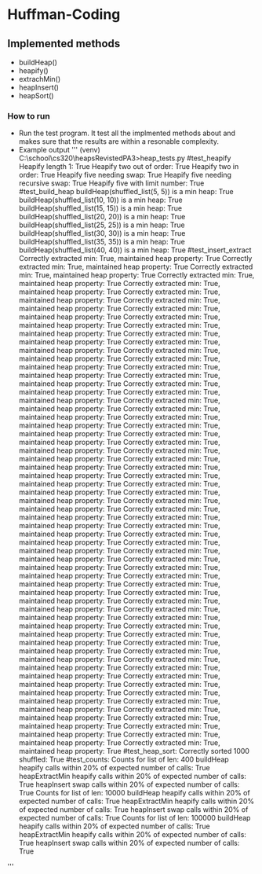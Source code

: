 # Huffman-Coding
## Implemented methods
  - buildHeap()
  - heapify()
  - extrachMin()
  - heapInsert()
  - heapSort()
  
### How to run
  - Run the test program. It test all the implmented methods about and makes sure that the results are within a resonable complexity.
  - Example output
  '''
  (venv) C:\school\cs320\heapsRevistedPA3>heap_tests.py
#test_heapify
Heapify length 1: True
Heapify two out of order: True
Heapify two in order: True
Heapify five needing swap: True
Heapify five needing recursive swap: True
Heapify five with limit number: True
#test_build_heap
buildHeap(shuffled_list(5, 5)) is a min heap:  True
buildHeap(shuffled_list(10, 10)) is a min heap:  True
buildHeap(shuffled_list(15, 15)) is a min heap:  True
buildHeap(shuffled_list(20, 20)) is a min heap:  True
buildHeap(shuffled_list(25, 25)) is a min heap:  True
buildHeap(shuffled_list(30, 30)) is a min heap:  True
buildHeap(shuffled_list(35, 35)) is a min heap:  True
buildHeap(shuffled_list(40, 40)) is a min heap:  True
#test_insert_extract
Correctly extracted min: True, maintained heap property: True
Correctly extracted min: True, maintained heap property: True
Correctly extracted min: True, maintained heap property: True
Correctly extracted min: True, maintained heap property: True
Correctly extracted min: True, maintained heap property: True
Correctly extracted min: True, maintained heap property: True
Correctly extracted min: True, maintained heap property: True
Correctly extracted min: True, maintained heap property: True
Correctly extracted min: True, maintained heap property: True
Correctly extracted min: True, maintained heap property: True
Correctly extracted min: True, maintained heap property: True
Correctly extracted min: True, maintained heap property: True
Correctly extracted min: True, maintained heap property: True
Correctly extracted min: True, maintained heap property: True
Correctly extracted min: True, maintained heap property: True
Correctly extracted min: True, maintained heap property: True
Correctly extracted min: True, maintained heap property: True
Correctly extracted min: True, maintained heap property: True
Correctly extracted min: True, maintained heap property: True
Correctly extracted min: True, maintained heap property: True
Correctly extracted min: True, maintained heap property: True
Correctly extracted min: True, maintained heap property: True
Correctly extracted min: True, maintained heap property: True
Correctly extracted min: True, maintained heap property: True
Correctly extracted min: True, maintained heap property: True
Correctly extracted min: True, maintained heap property: True
Correctly extracted min: True, maintained heap property: True
Correctly extracted min: True, maintained heap property: True
Correctly extracted min: True, maintained heap property: True
Correctly extracted min: True, maintained heap property: True
Correctly extracted min: True, maintained heap property: True
Correctly extracted min: True, maintained heap property: True
Correctly extracted min: True, maintained heap property: True
Correctly extracted min: True, maintained heap property: True
Correctly extracted min: True, maintained heap property: True
Correctly extracted min: True, maintained heap property: True
Correctly extracted min: True, maintained heap property: True
Correctly extracted min: True, maintained heap property: True
Correctly extracted min: True, maintained heap property: True
Correctly extracted min: True, maintained heap property: True
Correctly extracted min: True, maintained heap property: True
Correctly extracted min: True, maintained heap property: True
Correctly extracted min: True, maintained heap property: True
Correctly extracted min: True, maintained heap property: True
Correctly extracted min: True, maintained heap property: True
Correctly extracted min: True, maintained heap property: True
Correctly extracted min: True, maintained heap property: True
Correctly extracted min: True, maintained heap property: True
Correctly extracted min: True, maintained heap property: True
Correctly extracted min: True, maintained heap property: True
Correctly extracted min: True, maintained heap property: True
Correctly extracted min: True, maintained heap property: True
Correctly extracted min: True, maintained heap property: True
Correctly extracted min: True, maintained heap property: True
Correctly extracted min: True, maintained heap property: True
Correctly extracted min: True, maintained heap property: True
Correctly extracted min: True, maintained heap property: True
Correctly extracted min: True, maintained heap property: True
Correctly extracted min: True, maintained heap property: True
Correctly extracted min: True, maintained heap property: True
#test_heap_sort:
Correctly sorted 1000 shuffled: True
#test_counts:
Counts for list of len: 400
buildHeap heapify calls within 20% of expected number of calls: True
heapExtractMin heapify calls within 20% of expected number of calls: True
heapInsert swap calls within 20% of expected number of calls: True
Counts for list of len: 10000
buildHeap heapify calls within 20% of expected number of calls: True
heapExtractMin heapify calls within 20% of expected number of calls: True
heapInsert swap calls within 20% of expected number of calls: True
Counts for list of len: 100000
buildHeap heapify calls within 20% of expected number of calls: True
heapExtractMin heapify calls within 20% of expected number of calls: True
heapInsert swap calls within 20% of expected number of calls: True

  '''
